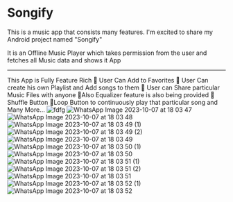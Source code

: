 # Songify
This is a music app that consists many features.
I'm excited to share my Android project named "Songify"

It is an Offline Music Player which takes permission from the user and fetches all Music data and shows it App

***********************
This App is Fully Feature Rich
🔹 User Can Add to Favorites
🔹 User Can create his own Playlist and Add songs to them
🔹 User can Share particular Music Files with anyone
🔹Also Equalizer feature is also being provided
🔹 Shuffle Button
🔹Loop Button to continuously play that particular song
and Many More...
![fdfg](https://github.com/KabirTheCoder21/Songify/assets/107906706/04fe6cb4-b51e-4a62-b056-536b4d5666b3)
![WhatsApp Image 2023-10-07 at 18 03 47](https://github.com/KabirTheCoder21/Songify/assets/107906706/b37a1006-46f8-4845-a03e-daf832b7a6f5)
![WhatsApp Image 2023-10-07 at 18 03 48](https://github.com/KabirTheCoder21/Songify/assets/107906706/528198ea-f32c-449d-9dd6-515c89749080)
![WhatsApp Image 2023-10-07 at 18 03 49 (1)](https://github.com/KabirTheCoder21/Songify/assets/107906706/2fe0f95a-3440-4586-94b6-8aedacfdf395)
![WhatsApp Image 2023-10-07 at 18 03 49 (2)](https://github.com/KabirTheCoder21/Songify/assets/107906706/aea76038-f90e-4b0d-bd5e-8e38cff1d004)
![WhatsApp Image 2023-10-07 at 18 03 49](https://github.com/KabirTheCoder21/Songify/assets/107906706/b9e56e1b-5f65-4042-ba1f-283798a5260a)
![WhatsApp Image 2023-10-07 at 18 03 50 (1)](https://github.com/KabirTheCoder21/Songify/assets/107906706/53a870a9-e371-4912-80e4-b4665de8b380)
![WhatsApp Image 2023-10-07 at 18 03 50](https://github.com/KabirTheCoder21/Songify/assets/107906706/0914e776-76e7-41d1-a9f0-604c6cd54299)
![WhatsApp Image 2023-10-07 at 18 03 51 (1)](https://github.com/KabirTheCoder21/Songify/assets/107906706/b5b1d6ac-3382-4861-9180-c1dd83a1074d)
![WhatsApp Image 2023-10-07 at 18 03 51 (2)](https://github.com/KabirTheCoder21/Songify/assets/107906706/85014832-8f35-45f3-af33-d28f1bc7ba93)
![WhatsApp Image 2023-10-07 at 18 03 51](https://github.com/KabirTheCoder21/Songify/assets/107906706/e282911f-ade3-476b-a89e-ed9ae06ef4b0)
![WhatsApp Image 2023-10-07 at 18 03 52 (1)](https://github.com/KabirTheCoder21/Songify/assets/107906706/1f8b32aa-f749-423b-9970-363f1583d1da)
![WhatsApp Image 2023-10-07 at 18 03 52](https://github.com/KabirTheCoder21/Songify/assets/107906706/9f4638be-0a63-4957-b632-d88bf9475ee3)
